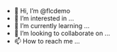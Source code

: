 - 👋 Hi, I’m @flcdemo
- 👀 I’m interested in ...
- 🌱 I’m currently learning ...
- 💞️ I’m looking to collaborate on ...
- 📫 How to reach me ...

<!---
flcdemo/flcdemo is a ✨ special ✨ repository because its `README.md` (this file) appears on your GitHub profile.
You can click the Preview link to take a look at your changes.
--->
